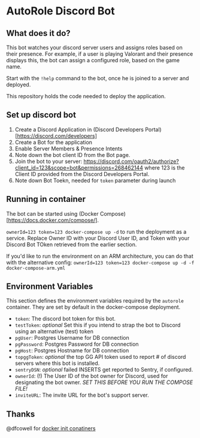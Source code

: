 # AutoRole Discord Bot

## What does it do?

This bot watches your discord server users and assigns roles based on their presence.  For example, if a user is playing Valorant and their presence displays this, the bot can assign a configured role, based on the game name.

Start with the `!help` command to the bot, once he is joined to a server and deployed.

This repository holds the code needed to deploy the application.

## Set up discord bot

1. Create a Discord Application in (Discord Developers Portal)[https://discord.com/developers] 
1. Create a Bot for the application
1. Enable Server Members & Presence Intents
1. Note down the bot client ID from the Bot page.
1. Join the bot to your server: https://discord.com/oauth2/authorize?client_id=123&scope=bot&permissions=268462144 where 123 is the Client ID provided from the Discord Developers Portal.
1. Note down Bot Toekn, needed for `token` parameter during launch

## Running in container

The bot can be started using (Docker Compose)[https://docs.docker.com/compose/].

`ownerId=123 token=123 docker-compose up -d` to run the deployment as a service.  Replace Owner ID with your Discord User ID, and Token with your Discord Bot TOken retrieved from the earlier section.

If you'd like to run the environment on an ARM architecture, you can do that with the alternative config: `ownerId=123 token=123 docker-compose up -d -f docker-compose-arm.yml` 

## Environment Variables

This section defines the environment variables required by the `autorole` container.  They are set by default in the docker-compose deployment.

* `token`: The discord bot token for this bot.
* `testToken`: _optional_ Set this if you intend to strap the bot to Discord using an alternative (test) token
* `pgUser`: Postgres Username for DB connection
* `pgPassword`: Postgres Password for DB connection
* `pgHost`: Postgres Hostname for DB connection
* `topggToken`: _optional_ the top GG API token used to report # of discord servers where this bot is installed.
* `sentryDSN`: _optional_ failed INSERTS get reported to Sentry, if configured.
* `ownerId`: (!) The User ID of the bot owner for Discord, used for designating the bot owner.  *SET THIS BEFORE YOU RUN THE COMPOSE FILE!*
* `inviteURL`: The invite URL for the bot's support server.

## Thanks

@dfcowell for [docker init conatiners](https://github.com/docker/compose/issues/6855)